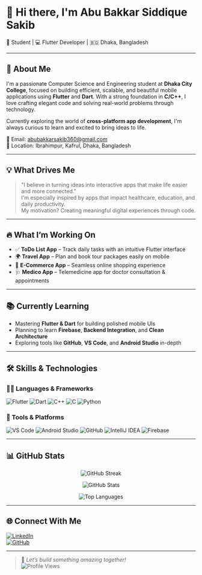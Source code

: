 # 👋 Hi there, I'm Abu Bakkar Siddique Sakib  
🎯 Student | 💻 Flutter Developer | 🇧🇩 Dhaka, Bangladesh

---

## 🚀 About Me

I'm a passionate Computer Science and Engineering student at **Dhaka City College**, focused on building efficient, scalable, and beautiful mobile applications using **Flutter** and **Dart**. With a strong foundation in **C/C++**, I love crafting elegant code and solving real-world problems through technology.

Currently exploring the world of **cross-platform app development**, I'm always curious to learn and excited to bring ideas to life.

📧 Email: abubakkarsakib360@gmail.com  
📍 Location: Ibrahimpur, Kafrul, Dhaka, Bangladesh

---

## 💡 What Drives Me

> "I believe in turning ideas into interactive apps that make life easier and more connected."  
> I'm especially inspired by apps that impact healthcare, education, and daily productivity.  
> My motivation? Creating meaningful digital experiences through code.

---

## 🔥 What I’m Working On

- ✅ **ToDo List App** – Track daily tasks with an intuitive Flutter interface
- 🌍 **Travel App** – Plan and book tour packages easily on mobile
- 🛒 **E-Commerce App** – Seamless online shopping experience
- 🩺 **Medico App** – Telemedicine app for doctor consultation & appointments

---

## 📚 Currently Learning

- Mastering **Flutter & Dart** for building polished mobile UIs
- Planning to learn **Firebase**, **Backend Integration**, and **Clean Architecture**
- Exploring tools like **GitHub**, **VS Code**, and **Android Studio** in-depth

---

## 🛠️ Skills & Technologies

### 🧑‍💻 Languages & Frameworks

![Flutter](https://img.shields.io/badge/Flutter-02569B?style=for-the-badge&logo=flutter&logoColor=white)
![Dart](https://img.shields.io/badge/Dart-0175C2?style=for-the-badge&logo=dart&logoColor=white)
![C++](https://img.shields.io/badge/C++-00599C?style=for-the-badge&logo=c%2B%2B&logoColor=white)
![C](https://img.shields.io/badge/C-00599C?style=for-the-badge&logo=c&logoColor=white)
![Python](https://img.shields.io/badge/Python-3776AB?style=for-the-badge&logo=python&logoColor=white)

### 🔧 Tools & Platforms

![VS Code](https://img.shields.io/badge/VSCode-007ACC?style=for-the-badge&logo=visual-studio-code&logoColor=white)
![Android Studio](https://img.shields.io/badge/Android%20Studio-3DDC84?style=for-the-badge&logo=android-studio&logoColor=white)
![GitHub](https://img.shields.io/badge/GitHub-181717?style=for-the-badge&logo=github&logoColor=white)
![IntelliJ IDEA](https://img.shields.io/badge/IntelliJ%20IDEA-000000?style=for-the-badge&logo=intellij-idea&logoColor=white)
![Firebase](https://img.shields.io/badge/Firebase-ffca28?style=for-the-badge&logo=firebase&logoColor=black)

---

## 📊 GitHub Stats

<p align="center">
  <img src="https://github-readme-streak-stats.herokuapp.com/?user=Sakib360a&theme=tokyonight&hide_border=true" alt="GitHub Streak" />
</p>

<p align="center">
  <img src="https://github-readme-stats.vercel.app/api?username=Sakib360a&show_icons=true&theme=tokyonight&hide_border=true" alt="GitHub Stats" />
</p>

<p align="center">
  <img src="https://github-readme-stats.vercel.app/api/top-langs/?username=Sakib360a&layout=compact&theme=tokyonight&hide_border=true" alt="Top Languages" />
</p>

---

## 🌐 Connect With Me

[![LinkedIn](https://img.shields.io/badge/LinkedIn-blue?style=for-the-badge&logo=linkedin)](https://www.linkedin.com/in/abu-bakkar-siddique-sakib-374a38251/)  
[![GitHub](https://img.shields.io/badge/GitHub-black?style=for-the-badge&logo=github)](https://github.com/Sakib360a)  

---

> 💬 *Let’s build something amazing together!*  
> ![Profile Views](https://komarev.com/ghpvc/?username=Sakib360a&color=blue&style=flat-square)
